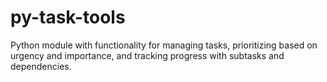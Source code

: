 # py-task-tools
Python module with functionality for managing tasks, prioritizing based on urgency and importance, and tracking progress with subtasks and dependencies.
